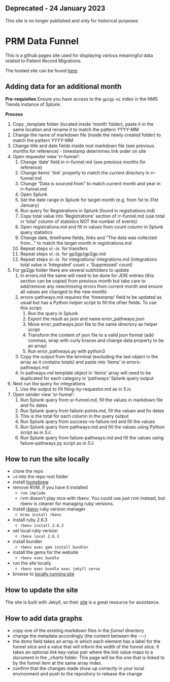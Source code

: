 ## Deprecated - 24 January 2023
This site is no longer published and only for historical purposes

# PRM Data Funnel

This is a github pages site used for displaying various meaningful data related to Patient Record Migrations.

The hosted site can be found [here](https://nhsconnect.github.io/prm-funnel/).

## Adding data for an additional month

**Pre-requisites**
Ensure you have access to the `gp2gp-mi` index in the NMS Trends instance of Splunk.  

**Process**
1. Copy _template folder (located inside ‘month’ folder), paste it in the same location and rename it to match the pattern YYYY-MM 
2. Change the name of markdown file (inside the newly created folder) to match the pattern YYYY-MM 
3. Change title and date fields inside root markdown file (see previous months for reference) - timestamp determines link order on site 
4. Open requester view ‘rr-funnel’: 
   1. Change ‘date’ field in rr-funnel.md (see previous months for reference) 
   2. Change items’ ‘link’ property to match the current directory in rr-funnel.md 
   3. Change “Data is sourced from” to match current month and year in rr-funnel.md 
   4. Open Splunk 
   5. Set the date range in Splunk for target month (e.g. from 1st to 31st January) 
   6. Run query for Registrations in Splunk (found in registrations.md) 
   7. Copy total value into ‘Registrations’ section of rr-funnel.md (use total in ‘total’ column of statistics NOT the number of events) 
   8. Open registrations.md and fill in values from count column in Splunk query statistics 
   9. Change date, timeframe fields, links and “The data was collected from...” to match the target month in registrations.md 
   10. Repeat steps *vi.-ix.* for transfers 
   11. Repeat steps *vi.-ix.* for gp2gp/gp2gp.md 
   12. Repeat steps *vi.-ix.* for integrations/ integrations.md (integrations total value is ‘Integrated’ count + ‘Suppressed’ count) 
5. For gp2gp folder there are several subfolders to update 
   1. In errors.md the same will need to be done for JDIE entries (this section can be copied from previous month but take care to add/remove any new/missing errors from current month and ensure all values are changed to the new month) 
   2. errors-pathways.md requires the ‘timestamp’ field to be updated as usual but has a Python helper script to fill the other fields. To use this script: 
      1. Run the query in Splunk 
      2. Export the result as json and name error_pathways.json 
      3. Move error_pathways.json file to the same directory as helper script 
      4. Transform the content of json file to a valid json format (add commas, wrap with curly braces and change data property to be an array) 
      5. Run error_pathways.py with python3 
   3. Copy the output from the terminal (excluding the last object in the array as it contains totals) and paste into ‘items’ in errors-pathways.md 
   4. In pathways.md template object in ‘items’ array will need to be duplicated for each category in ‘pathways’ Splunk query output 
6. Next run the query for integrations 
   1. Use the output to fill filing-by-requestor.md as in *5.iv.* 
7. Open sender view ‘sr-funnel’: 
   1. Run Splunk query from sr-funnel.md, fill the values in markdown file and fix dates 
   2. Run Splunk query from failure-points.md, fill the values and fix dates 
   3. This is the total for each column in the query output 
   4. Run Splunk query from success-vs-failure.md and fill the values 
   5. Run Splunk query from pathways.md and fill the values using Python script as in *5.ii.*  
   6. Run Splunk query from failure-pathways.md and fill the values using failure-pathways.py script as in *5.ii.* 

## How to run the site locally

 - clone the repo
 - `cd` into the repo root folder
 - install [homebrew](https://brew.sh)
 - remove RVM, if you have it installed
   - `rvm implode`
   - rvm doesn't play nice with rbenv. You could use just rvm instead, but rbenv is cleaner for managing ruby versions.
 - install [rbenv](https://github.com/rbenv/rbenv) ruby version manager
   - `brew install rbenv`
 - install ruby 2.6.3
   - `rbenv install 2.6.3`
 - set local ruby version
   - `rbenv local 2.6.3`
 - install bundler
   - `rbenv exec gem install bundler`
 - install the gems for the website
   - `rbenv exec bundle`
 - run the site locally
   - `rbenv exec bundle exec jekyll serve`
 - browse to [locally running site](http://127.0.0.1:4000/)

## How to update the site
The site is built with Jekyll, so their [site](https://jekyllrb.com/) is a great resource for assistance.

## How to add data graphs
 - copy one of the existing markdown files in the *funnel* directory
 - change the metadata accordingly (the content between the ---)
 - the *items* field takes an array in which each element has a label for the funnel slice and a value that will inform the width of the funnel slice. It takes an optional *link* key-value pair where the link value maps to a document in the *_charts* folder. This page will be the one that is linked to by the funnel *item* at the same array index.
 - confirm that the changes made show up correctly in your local environment and push to the repository to release the change

